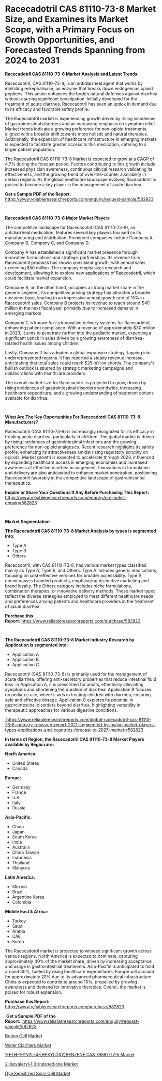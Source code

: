 <p><h1>Racecadotril CAS 81110-73-8 Market Size, and Examines its Market Scope, with a Primary Focus on Growth Opportunities, and Forecasted Trends Spanning from 2024 to 2031</h1></p><p><strong>Racecadotril CAS 81110-73-8 Market Analysis and Latest Trends</strong></p>
<p><p>Racecadotril, CAS 81110-73-8, is an antidiarrheal agent that works by inhibiting enkephalinase, an enzyme that breaks down endogenous opioid peptides. This action enhances the body’s natural defenses against diarrhea without causing significant constipation. Initially developed for the treatment of acute diarrhea, Racecadotril has seen an uptick in demand due to its efficacy and favorable safety profile.</p><p>The Racecadotril market is experiencing growth driven by rising incidences of gastrointestinal disorders and an increasing emphasis on symptom relief. Market trends indicate a growing preference for non-opioid treatments, aligned with a broader shift towards more holistic and natural therapies. Additionally, the expansion of healthcare infrastructure in emerging markets is expected to facilitate greater access to this medication, catering to a larger patient population.</p><p>The Racecadotril CAS 81110-73-8 Market is expected to grow at a CAGR of 4.7% during the forecast period. Factors contributing to this growth include increased physician awareness, continuous clinical research validating its effectiveness, and the growing trend of over-the-counter availability in certain regions. As the global healthcare landscape evolves, Racecadotril is poised to become a key player in the management of acute diarrhea.</p></p>
<p><strong>Get a Sample PDF of the Report:&nbsp;</strong> <a href="https://www.reliableresearchreports.com/enquiry/request-sample/582823?utm_campaign=13&utm_medium=2&utm_source=Github&utm_content=ia&utm_term=16122024&utm_id=racecadotril-cas-81110-73-8">https://www.reliableresearchreports.com/enquiry/request-sample/582823</a></p>
<p>&nbsp;</p>
<p><strong>Racecadotril CAS 81110-73-8 Major Market Players</strong></p>
<p><p>The competitive landscape for Racecadotril (CAS 81110-73-8), an antidiarrheal medication, features several key players focused on its manufacturing and distribution. Prominent companies include Company A, Company B, Company C, and Company D. </p><p>Company A has established a significant market presence through innovative formulations and strategic partnerships. Its revenue from Racecadotril products has shown consistent growth, with annual sales exceeding $50 million. The company emphasizes research and development, allowing it to explore new applications of Racecadotril, which could facilitate market expansion.</p><p>Company B, on the other hand, occupies a strong market share in the generic segment. Its competitive pricing strategy has attracted a broader customer base, leading to an impressive annual growth rate of 15% in Racecadotril sales. Company B projects its revenue to reach around $40 million in the next fiscal year, primarily due to increased demand in emerging markets.</p><p>Company C is known for its innovative delivery systems for Racecadotril, enhancing patient compliance. With a revenue of approximately $30 million in 2023, it aims to penetrate further into the pediatric market, expecting a significant uptick in sales driven by a growing awareness of diarrhea-related health issues among children.</p><p>Lastly, Company D has adopted a global expansion strategy, tapping into underrepresented regions. It has reported a steady revenue increase, anticipating that total sales could reach $25 million shortly. The company's bullish outlook is spurred by strategic marketing campaigns and collaborations with healthcare providers.</p><p>The overall market size for Racecadotril is projected to grow, driven by rising incidences of gastrointestinal disorders worldwide, increasing healthcare expenditure, and a growing understanding of treatment options available for diarrhea.</p></p>
<p>&nbsp;</p>
<p><strong>What Are The Key Opportunities For Racecadotril CAS 81110-73-8 Manufacturers?</strong></p>
<p><p>Racecadotril (CAS 81110-73-8) is increasingly recognized for its efficacy in treating acute diarrhea, particularly in children. The global market is driven by rising incidences of gastrointestinal infections and the growing preference for non-opioid analgesics. Recent research highlights its safety profile, enhancing its attractiveness amidst rising regulatory scrutiny on opioids. Market growth is expected to accelerate through 2028, influenced by expanding healthcare access in emerging economies and increased awareness of effective diarrhea management. Innovations in formulation and delivery are also anticipated to enhance market penetration, positioning Racecadotril favorably in the competitive landscape of gastrointestinal therapeutics.</p></p>
<p><strong>Inquire or Share Your Questions If Any Before Purchasing This Report:</strong> <a href="https://www.reliableresearchreports.com/enquiry/pre-order-enquiry/582823?utm_campaign=13&utm_medium=2&utm_source=Github&utm_content=ia&utm_term=16122024&utm_id=racecadotril-cas-81110-73-8">https://www.reliableresearchreports.com/enquiry/pre-order-enquiry/582823</a></p>
<p>&nbsp;</p>
<p><strong>Market Segmentation</strong></p>
<p><strong>The Racecadotril CAS 81110-73-8 Market Analysis by types is segmented into:</strong></p>
<p><ul><li>Type A</li><li>Type B</li><li>Others</li></ul></p>
<p><p>Racecadotril, with CAS 81110-73-8, has various market types classified mainly as Type A, Type B, and Others. Type A includes generic medications, focusing on cost-effective versions for broader accessibility. Type B encompasses branded products, emphasizing distinctive marketing and brand loyalty. The Others category includes niche formulations, combination therapies, or innovative delivery methods. These market types reflect the diverse strategies employed to meet different healthcare needs and preferences among patients and healthcare providers in the treatment of acute diarrhea.</p></p>
<p><strong>Purchase this Report:&nbsp;</strong><a href="https://www.reliableresearchreports.com/purchase/582823?utm_campaign=13&utm_medium=2&utm_source=Github&utm_content=ia&utm_term=16122024&utm_id=racecadotril-cas-81110-73-8">https://www.reliableresearchreports.com/purchase/582823</a></p>
<p>&nbsp;</p>
<p><strong>The Racecadotril CAS 81110-73-8 Market Industry Research by Application is segmented into:</strong></p>
<p><ul><li>Application A</li><li>Application B</li><li>Application C</li></ul></p>
<p><p>Racecadotril (CAS 81110-73-8) is primarily used for the management of acute diarrhea, offering anti-secretory properties that reduce intestinal fluid loss. In Application A, it is prescribed for adults, effectively alleviating symptoms and shortening the duration of diarrhea. Application B focuses on pediatric use, where it aids in treating children with diarrhea, ensuring safe and effective dosage. Application C explores its potential in gastrointestinal disorders beyond diarrhea, highlighting versatility in therapeutic approaches for various digestive conditions.</p></p>
<p><a href="https://www.reliableresearchreports.com/global-racecadotril-cas-81110-73-8-industry-research-report-2021-segmented-by-major-market-players-types-applications-and-countries-forecast-to-2027-market-r582823?utm_campaign=13&utm_medium=2&utm_source=Github&utm_content=ia&utm_term=16122024&utm_id=racecadotril-cas-81110-73-8">&nbsp;https://www.reliableresearchreports.com/global-racecadotril-cas-81110-73-8-industry-research-report-2021-segmented-by-major-market-players-types-applications-and-countries-forecast-to-2027-market-r582823</a></p>
<p><strong>In terms of Region, the Racecadotril CAS 81110-73-8 Market Players available by Region are:</strong></p>
<p>
    <p> <strong> North America: </strong>
        <ul>
            <li>United States</li>
            <li>Canada</li>
        </ul>
        </p> 
    <p> <strong> Europe: </strong>
        <ul>
            <li>Germany</li>
            <li>France</li>
            <li>U.K.</li>
            <li>Italy</li>
            <li>Russia</li>
        </ul>
        </p> 
    <p> <strong> Asia-Pacific: </strong>
        <ul>
            <li>China</li>
            <li>Japan</li>
            <li>South Korea</li>
            <li>India</li>
            <li>Australia</li>
            <li>China Taiwan</li>
            <li>Indonesia</li>
            <li>Thailand</li>
            <li>Malaysia</li>
        </ul>
        </p> 
    <p> <strong> Latin America: </strong>
        <ul>
            <li>Mexico</li>
            <li>Brazil</li>
            <li>Argentina Korea</li>
            <li>Colombia</li>
        </ul>
        </p> 
    <p> <strong> Middle East & Africa: </strong>
        <ul>
            <li>Turkey</li>
            <li>Saudi</li>
            <li>Arabia</li>
            <li>UAE</li>
            <li>Korea</li>
        </ul>
    </p>
    </p>
<p><p>The Racecadotril market is projected to witness significant growth across various regions. North America is expected to dominate, capturing approximately 40% of the market share, driven by increasing acceptance and usage in gastrointestinal treatments. Asia-Pacific is anticipated to hold around 30%, fueled by rising healthcare expenditures. Europe will account for approximately 20% due to its advanced pharmaceutical infrastructure. China is expected to contribute around 10%, propelled by growing awareness and demand for innovative therapies. Overall, the market is poised for robust expansion.</p></p>
<p><strong>Purchase this Report: </strong><a href="https://www.reliableresearchreports.com/purchase/582823?utm_campaign=13&utm_medium=2&utm_source=Github&utm_content=ia&utm_term=16122024&utm_id=racecadotril-cas-81110-73-8">https://www.reliableresearchreports.com/purchase/582823</a></p>
<p>&nbsp;<strong>Get a Sample PDF of the Report:&nbsp;&nbsp;</strong><a href="https://www.reliableresearchreports.com/enquiry/request-sample/582823?utm_campaign=13&utm_medium=2&utm_source=Github&utm_content=ia&utm_term=16122024&utm_id=racecadotril-cas-81110-73-8">https://www.reliableresearchreports.com/enquiry/request-sample/582823</a></p>
<p><strong></strong></p>
<p><p><a href="https://www.linkedin.com/pulse/future-demand-revenue-forecast-button-cell-market-127-cagr-jt1ze?utm_campaign=13&utm_medium=2&utm_source=Github&utm_content=ia&utm_term=16122024&utm_id=racecadotril-cas-81110-73-8">Button Cell Market</a></p><p><a href="https://www.linkedin.com/pulse/water-clarifiers-market-matrix-applications-types-cagr-growth-e1tfe?utm_campaign=13&utm_medium=2&utm_source=Github&utm_content=ia&utm_term=16122024&utm_id=racecadotril-cas-81110-73-8">Water Clarifiers Market</a></p><p><a href="https://github.com/MarciaRunte/Market-Research-Report-List-1/blob/main/1-eth-1-ynyl-4-hexyloxybenzene-cas-79887-17-5-market.md?utm_campaign=13&utm_medium=2&utm_source=Github&utm_content=ia&utm_term=16122024&utm_id=racecadotril-cas-81110-73-8">1-ETH-1-YNYL-4-(HEXYLOXY)BENZENE CAS 79887-17-5 Market</a></p><p><a href="https://github.com/MariaWashington76/Market-Research-Report-List-1/blob/main/2-isovaleryl-13-indanedione-market.md?utm_campaign=13&utm_medium=2&utm_source=Github&utm_content=ia&utm_term=16122024&utm_id=racecadotril-cas-81110-73-8">2-Isovaleryl-1,3-Indanedione Market</a></p><p><a href="https://www.linkedin.com/pulse/dye-sensitized-solar-cell-market-global-trends-forecast-utoac?utm_campaign=13&utm_medium=2&utm_source=Github&utm_content=ia&utm_term=16122024&utm_id=racecadotril-cas-81110-73-8">Dye Sensitized Solar Cell Market</a></p></p>